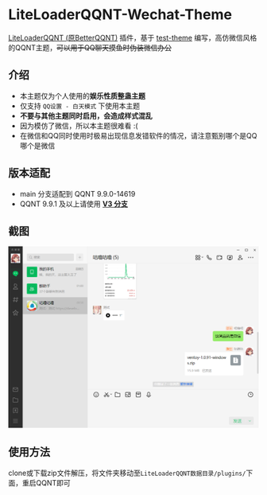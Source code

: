 # LiteLoaderQQNT-Wechat-Theme

[LiteLoaderQQNT (原BetterQQNT)](https://github.com/mo-jinran/LiteLoaderQQNT) 插件，基于 [test-theme](https://github.com/mo-jinran/test-theme) 编写，高仿微信风格的QQNT主题，~~可以用于QQ聊天摸鱼时伪装微信办公~~

## 介绍

- 本主题仅为个人使用的**娱乐性质整蛊主题**
- 仅支持 `QQ设置 - 白天模式` 下使用本主题
- **不要与其他主题同时启用，会造成样式混乱**
- 因为模仿了微信，所以本主题很难看 :(
- 在微信和QQ同时使用时极易出现信息发错软件的情况，请注意甄别哪个是QQ哪个是微信

## 版本适配

- main 分支适配到 QQNT 9.9.0-14619
- QQNT 9.9.1 及以上请使用 [**V3 分支**](https://github.com/festoney8/LiteLoaderQQNT-Telegram-Theme/tree/v3)

## 截图

![img.png](image/img.png)

## 使用方法

clone或下载zip文件解压，将文件夹移动至`LiteLoaderQQNT数据目录/plugins/`下面，重启QQNT即可
